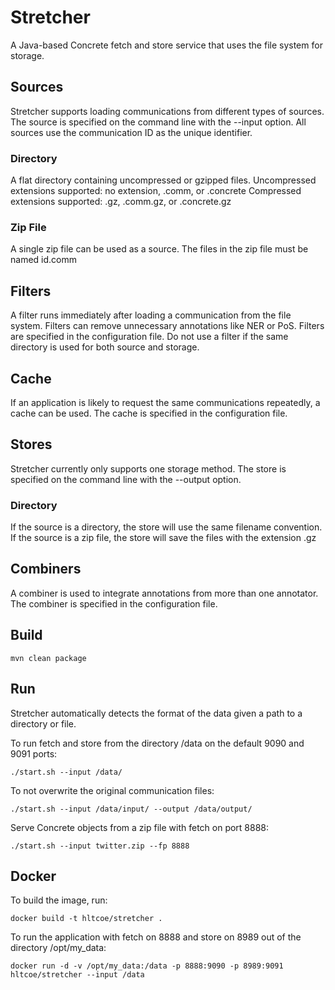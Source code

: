 # Stretcher
A Java-based Concrete fetch and store service that uses the file system for storage.

## Sources
Stretcher supports loading communications from different types of sources.
The source is specified on the command line with the --input option.
All sources use the communication ID as the unique identifier.

### Directory
A flat directory containing uncompressed or gzipped files.
Uncompressed extensions supported: no extension, .comm, or .concrete
Compressed extensions supported: .gz, .comm.gz, or .concrete.gz

### Zip File
A single zip file can be used as a source.
The files in the zip file must be named id.comm

## Filters
A filter runs immediately after loading a communication from the file system.
Filters can remove unnecessary annotations like NER or PoS.
Filters are specified in the configuration file.
Do not use a filter if the same directory is used for both source and storage.

## Cache
If an application is likely to request the same communications repeatedly, a cache can be used.
The cache is specified in the configuration file.

## Stores
Stretcher currently only supports one storage method.
The store is specified on the command line with the --output option.

### Directory
If the source is a directory, the store will use the same filename convention.
If the source is a zip file, the store will save the files with the extension .gz

## Combiners
A combiner is used to integrate annotations from more than one annotator.
The combiner is specified in the configuration file.

## Build
```
mvn clean package
```

## Run
Stretcher automatically detects the format of the data given a path to a directory or file.

To run fetch and store from the directory /data on the default 9090 and 9091 ports:
```
./start.sh --input /data/
```
To not overwrite the original communication files:
```
./start.sh --input /data/input/ --output /data/output/
```

Serve Concrete objects from a zip file with fetch on port 8888:
```
./start.sh --input twitter.zip --fp 8888
```


## Docker
To build the image, run:
```
docker build -t hltcoe/stretcher .
```

To run the application with fetch on 8888 and store on 8989 out of the directory /opt/my_data:
```
docker run -d -v /opt/my_data:/data -p 8888:9090 -p 8989:9091 hltcoe/stretcher --input /data
```
